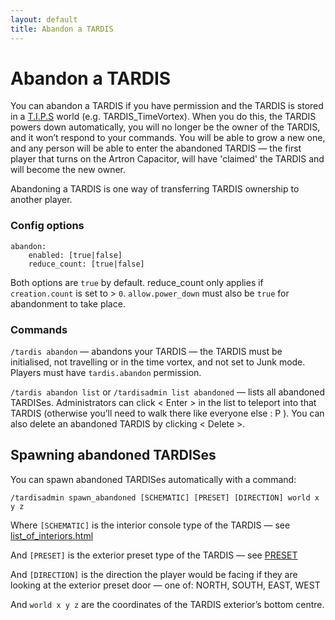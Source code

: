 ```yaml
---
layout: default
title: Abandon a TARDIS
---
```


Abandon a TARDIS
================

You can abandon a TARDIS if you have permission and the TARDIS is stored in a [T.I.P.S](tips.html) world (e.g.
TARDIS_TimeVortex). When you do this, the TARDIS powers down automatically, you will no longer be the owner of the
TARDIS, and it won’t respond to your commands. You will be able to grow a new one, and any person will be able to enter
the abandoned TARDIS — the first player that turns on the Artron Capacitor, will have 'claimed' the TARDIS and will
become the new owner.

Abandoning a TARDIS is one way of transferring TARDIS ownership to another player.

### Config options

    abandon:
        enabled: [true|false]
        reduce_count: [true|false]

Both options are `true` by default. reduce\_count only applies if `creation.count` is set to > `0`. `allow.power_down`
must also be `true` for abandonment to take place.

### Commands

`/tardis abandon` — abandons your TARDIS — the TARDIS must be initialised, not travelling or in the time vortex, and not
set to Junk mode. Players must have `tardis.abandon` permission.

`/tardis abandon list` or `/tardisadmin list abandoned` — lists all abandoned TARDISes. Administrators
can click < Enter > in the list to teleport into that TARDIS (otherwise you’ll need to walk there like everyone else :
P ). You can also delete an abandoned TARDIS by clicking < Delete >.

## Spawning abandoned TARDISes

You can spawn abandoned TARDISes automatically with a command:

    /tardisadmin spawn_abandoned [SCHEMATIC] [PRESET] [DIRECTION] world x y z

Where `[SCHEMATIC]` is the interior console type of the TARDIS — see [list\_of\_interiors.html](list_of_interiors.html)

And `[PRESET]` is the exterior preset type of the TARDIS —
see [PRESET](http://thenosefairy.duckdns.org/TARDIS_java_docs/me/eccentric_nz/TARDIS/enumeration/PRESET.html)

And `[DIRECTION]` is the direction the player would be facing if they are looking at the exterior preset door — one of:
NORTH, SOUTH, EAST, WEST

And `world x y z` are the coordinates of the TARDIS exterior’s bottom centre.
